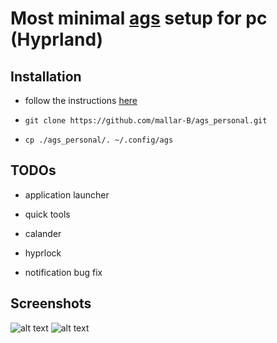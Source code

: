 # Most minimal [ags](https://aylur.github.io/ags-docs/) setup for pc (Hyprland)
## Installation
  - follow the instructions [here](https://aylur.github.io/ags-docs/config/installation/)
  
  - `git clone https://github.com/mallar-B/ags_personal.git`
  
  - `cp ./ags_personal/. ~/.config/ags`

## TODOs
  - application launcher

  - quick tools

  - calander

  - hyprlock

  - notification bug fix

## Screenshots

![alt text](https://github.com/mallar-B/ags_personal/blob/main/.Screenshots/2024-04-23-130048_hyprshot.png)
![alt text](https://github.com/mallar-B/ags_personal/blob/main/.Screenshots/2024-04-23-131450_hyprshot.png)
